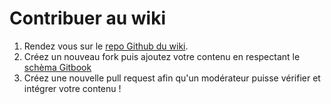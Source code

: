 # Contribuer au wiki

1. Rendez vous sur le [repo Github du wiki](https://github.com/ServerOpenMC/Wiki).
2. Créez un nouveau fork puis ajoutez votre contenu en respectant le [schèma Gitbook](https://docs.gitbook.com/creating-content)
3. Créez une nouvelle pull request afin qu'un modérateur puisse vérifier et intégrer votre contenu !
